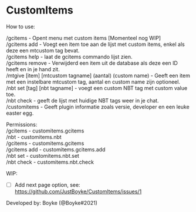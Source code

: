 # CustomItems
  
How to use:  
  
/gcitems - Opent menu met custom items [Momenteel nog WIP]  
/gcitems add - Voegt een item toe aan de lijst met custom items, enkel als deze een mtcustom tag bevat.  
/gcitems help - laat de gcitems commando lijst zien.  
/gcitems remove - Verwijderd een item uit de database als deze een ID heeft en in je hand zit.  
/mtgive [item] [mtcustom tagname] (aantal) (custom name) - Geeft een item met een instelbare mtcustom tag, aantal en custom name zijn optioneel.  
/nbt set [tag] [nbt tagname] - voegt een custom NBT tag met custom value toe.  
/nbt check - geeft de lijst met huidige NBT tags weer in je chat.  
/customitems - Geeft plugin informatie zoals versie, developer en een leuke easter egg.  
  
  
Permissions:  
/gcitems - customitems.gcitems  
/nbt - customitems.nbt  
/gcitems - customitems.gcitems  
/gcitems add - customitems.gcitems.add  
/nbt set - customitems.nbt.set  
/nbt check - customitems.nbt.check  
  
  
WIP:  
- [ ] Add next page option, see: https://github.com/JustBoyke/CustomItems/issues/1
  
Developed by: Boyke (@Boyke#2021)  
